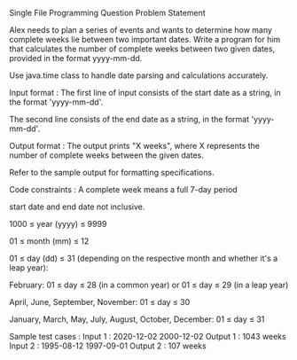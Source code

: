 Single File Programming Question
Problem Statement



Alex needs to plan a series of events and wants to determine how many complete weeks lie between two important dates. Write a program for him that calculates the number of complete weeks between two given dates, provided in the format yyyy-mm-dd. 



Use java.time class to handle date parsing and calculations accurately.

Input format :
The first line of input consists of the start date as a string, in the format 'yyyy-mm-dd'.

The second line consists of the end date as a string, in the format 'yyyy-mm-dd'.

Output format :
The output prints "X weeks", where X represents the number of complete weeks between the given dates.



Refer to the sample output for formatting specifications.

Code constraints :
A complete week means a full 7-day period

start date and end date not inclusive.

1000 ≤ year (yyyy) ≤ 9999

01 ≤ month (mm) ≤ 12

01 ≤ day (dd) ≤ 31 (depending on the respective month and whether it's a leap year):

February: 01 ≤ day ≤ 28 (in a common year) or 01 ≤ day ≤ 29 (in a leap year)

April, June, September, November: 01 ≤ day ≤ 30

January, March, May, July, August, October, December: 01 ≤ day ≤ 31

Sample test cases :
Input 1 :
2020-12-02
2000-12-02
Output 1 :
1043 weeks
Input 2 :
1995-08-12
1997-09-01
Output 2 :
107 weeks